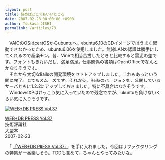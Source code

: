 ```yaml
---
layout: post
title: 住めばどこでもいいところ
date: 2007-02-28 00:00:00 +0900
author: Tsukasa OISHI
permalink: /articles/73
---
```



　VAIOのOSはcentOSからubuntuへ。ubuntu6.10のCDイメージではうまく起動できなかったため、ubuntu6.06を使用しました。無線LANの認識は勝手にしてくれるので超楽チン。昔、Vineで相当苦労したときと比較すると雲泥の差です。フォントもきれいだし、満足満足。仕事関係の書類はOpenOfficeでなんとかなりそうです。  
　それから大切なRailsの開発環境をセットアップしました。これもあっという間に完了。とてもスムーズです。それから、Railsのバージョンを、公開しているサーバともに1.2.2にアップしておきました。特に不具合はなさそうです。  
　WindowsXPはけっこう気に入っていたので残念ですが、ubuntuも負けないくらい気に入りそうです。  

 [![WEB+DB PRESS Vol.37](https://images-na.ssl-images-amazon.com/images/I/513RcCoJaGL._SL160_.jpg "WEB+DB PRESS Vol.37")](http://www.amazon.co.jp/WEB-DB-PRESS-Vol-37-%E7%B7%A8%E9%9B%86%E9%83%A8/dp/4774130419%3FSubscriptionId%3DAKIAIKJECTBTL3JTYTKA%26tag%3Dkaeruspoon-22%26linkCode%3Dxm2%26camp%3D2025%26creative%3D165953%26creativeASIN%3D4774130419)  

 [WEB+DB PRESS Vol.37](http://www.amazon.co.jp/WEB-DB-PRESS-Vol-37-%E7%B7%A8%E9%9B%86%E9%83%A8/dp/4774130419%3FSubscriptionId%3DAKIAIKJECTBTL3JTYTKA%26tag%3Dkaeruspoon-22%26linkCode%3Dxm2%26camp%3D2025%26creative%3D165953%26creativeASIN%3D4774130419)  
技術評論社  
大型本  
2007-02-23  

　「 [「WEB+DB PRESS Vol.37」](http://www.amazon.co.jp/WEB-DB-PRESS-Vol-37-%E7%B7%A8%E9%9B%86%E9%83%A8/dp/4774130419%3FSubscriptionId%3DAKIAIKJECTBTL3JTYTKA%26tag%3Dkaeruspoon-22%26linkCode%3Dxm2%26camp%3D2025%26creative%3D165953%26creativeASIN%3D4774130419)」を手に入れました。今回はリファクタリングの特集が一番楽しそう。TDDも含めて、ちゃんとやってみたいな。  
